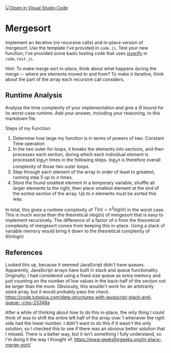 [![Open in Visual Studio Code](https://classroom.github.com/assets/open-in-vscode-718a45dd9cf7e7f842a935f5ebbe5719a5e09af4491e668f4dbf3b35d5cca122.svg)](https://classroom.github.com/online_ide?assignment_repo_id=12217341&assignment_repo_type=AssignmentRepo)
# Mergesort

Implement an iterative (no recursive calls) and in-place version of mergesort.
Use the template I've provided in `code.js`. Test your new function; I've
provided some basic testing code that uses
[jsverify](https://jsverify.github.io/) in `code.test.js`.

Hint: To make merge sort in-place, think about what happens during the merge --
where are elements moved to and from? To make it iterative, think about the
part of the array each recursive call considers.

## Runtime Analysis

Analyse the time complexity of your implementation and give a $\Theta$ bound for
its worst-case runtime. Add your answer, including your reasoning, to this
markdown file.

Steps of my Function:
1. Determine how large my function is in terms of powers of two. Constant Time operation
2. In the two outer for loops, it breaks the elements into sections, and then processes each section, during which each individual element is processed $log_{2}n$ times in the following steps. $log_{2}n$ is therefore overall complexity of those two outer loops.
4. Step through each element of the array in order of least to greatest, running step 5 up to $n$ times.
5. Store the found smallest element in a temporary variable, shuffle all larger elements to the right, then place smallest element at the end of the sorted section of the array. Up to $n$ elements must be sorted this way.

In total, this gives a runtime complexity of $T\left(n\right) = n^2log(n)$ in the worst case. This is much worse than the theoretical $nlog(n)$ of mergesort that is easy to implement recursively. The difference of a factor of $n$ from the theoretical complexity of mergesort comes from keeping this in-place. Using a stack of variable memory would bring it down to the theoretical complexity of $\Theta\left(nlogn\right)$


## References
Looked this up, because it seemed JavaScript didn't have queues. Apparently, JavaScript arrays have built in stack and queue functionality. Originally, I had considered using a fixed size queue as extra memory and just counting on the number of low values in the back-half of the section not be larger than the more. Obviously, this wouldn't work for an arbitrarily sized array, but it would probably pass the check. 
https://code.tutsplus.com/data-structures-with-javascript-stack-and-queue--cms-23348a

After a while of thinking about how to do this in-place, the only thing I could think of was to shift the entire left half of the array over 1 whenever the right side had the lower number. I didn't want to do this if it wasn't the only solution, so I checked this to see if there was an obvious better solution that I missed. There is a better way, but it isn't something I fully understand, so I'm doing it the way I thought of. 
https://www.geeksforgeeks.org/in-place-merge-sort/